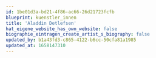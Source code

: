 ```yaml
---
id: 1be01d3a-bd21-4f86-ac66-26d21723fcfb
blueprint: kuenstler_innen
title: 'Aladdin Detlefsen'
hat_eigene_website_has_own_website: false
biographie_eintragen_create_artist_s_biography: false
updated_by: b1a43fd3-c865-4122-b6cc-50cfa81a1985
updated_at: 1658147310
---
```

